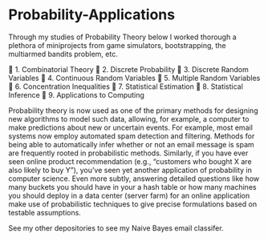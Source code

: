 # Probability-Applications

Through my studies of Probability Theory below I worked thorough a plethora of miniprojects from game simulators, bootstrapping, the multiarmed bandits problem, etc. 

􏰀 1. Combinatorial Theory
􏰀 2. Discrete Probability
􏰀 3. Discrete Random Variables
􏰀 4. Continuous Random Variables 􏰀 
  5. Multiple Random Variables
􏰀 6. Concentration Inequalities
􏰀 7. Statistical Estimation
􏰀 8. Statistical Inference
􏰀 9. Applications to Computing

Probability theory is now used as one of the primary methods for designing new algorithms to model such data, allowing, for example, a computer to make predictions about new or uncertain events. For example, most email systems now employ automated spam detection and filtering. Methods for being able to automatically infer whether or not an email message is spam are frequently rooted in probabilistic methods. Similarly, if you have ever seen online product recommendation (e.g., “customers who bought X are also likely to buy Y”), you’ve seen yet another application of probability in computer science. Even more subtly, answering detailed questions like how many buckets you should have in your a hash table or how many machines you should deploy in a data center (server farm) for an online application make use of probabilistic techniques to give precise formulations based on testable assumptions.

See my other depositories to see my Naive Bayes email classifer. 
